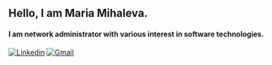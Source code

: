 ## Hello, I am Maria Mihaleva.
#### I am network administrator with various interest in software technologies.

[![Linkedin](https://img.shields.io/badge/-LinkedIn-blue?style=flat&logo=Linkedin&logoColor=white)](https://www.linkedin.com/in/maria-mihaleva-2ba94999/)
[![Gmail](https://img.shields.io/badge/-Gmail-c14438?style=flat&logo=Gmail&logoColor=white)](mailto:mabrasheva1@gmail.com)

<!--
**mabrasheva/mabrasheva** is a ✨ _special_ ✨ repository because its `README.md` (this file) appears on your GitHub profile.

Here are some ideas to get you started:

- 🔭 I’m currently working on ...
- 🌱 I’m currently learning ...
- 👯 I’m looking to collaborate on ...
- 🤔 I’m looking for help with ...
- 💬 Ask me about ...
- 📫 How to reach me: ...
- 😄 Pronouns: ...
- ⚡ Fun fact: ...
-->
